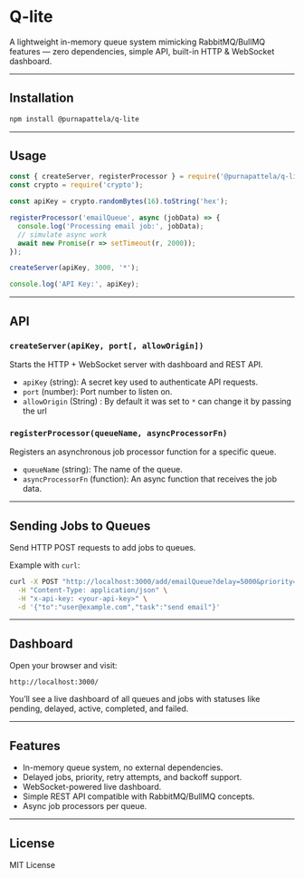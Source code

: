 # Q-lite

A lightweight in-memory queue system mimicking RabbitMQ/BullMQ features — zero dependencies, simple API, built-in HTTP & WebSocket dashboard.

---

## Installation

```bash
npm install @purnapattela/q-lite
```

---

## Usage

```js
const { createServer, registerProcessor } = require('@purnapattela/q-lite');
const crypto = require('crypto');

const apiKey = crypto.randomBytes(16).toString('hex');

registerProcessor('emailQueue', async (jobData) => {
  console.log('Processing email job:', jobData);
  // simulate async work
  await new Promise(r => setTimeout(r, 2000));
});

createServer(apiKey, 3000, '*');

console.log('API Key:', apiKey);
```

---

## API

### `createServer(apiKey, port[, allowOrigin])`

Starts the HTTP + WebSocket server with dashboard and REST API.

* `apiKey` (string): A secret key used to authenticate API requests.
* `port` (number): Port number to listen on.
* `allowOrigin` (String) : By default it was set to `*` can change it by passing the url

### `registerProcessor(queueName, asyncProcessorFn)`

Registers an asynchronous job processor function for a specific queue.

* `queueName` (string): The name of the queue.
* `asyncProcessorFn` (function): An async function that receives the job data.

---

## Sending Jobs to Queues

Send HTTP POST requests to add jobs to queues.

Example with `curl`:

```bash
curl -X POST "http://localhost:3000/add/emailQueue?delay=5000&priority=10&attempts=5&backoff=2000" \
  -H "Content-Type: application/json" \
  -H "x-api-key: <your-api-key>" \
  -d '{"to":"user@example.com","task":"send email"}'
```

---

## Dashboard

Open your browser and visit:

```
http://localhost:3000/
```

You’ll see a live dashboard of all queues and jobs with statuses like pending, delayed, active, completed, and failed.

---

## Features

* In-memory queue system, no external dependencies.
* Delayed jobs, priority, retry attempts, and backoff support.
* WebSocket-powered live dashboard.
* Simple REST API compatible with RabbitMQ/BullMQ concepts.
* Async job processors per queue.

---

## License

MIT License
